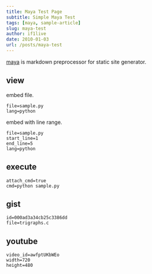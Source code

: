 ```yaml
---
title: Maya Test Page
subtitle: Simple Maya Test
tags: [maya, sample-article]
slug: maya-test
author: if1live
date: 2010-01-03
url: /posts/maya-test
---
```


[maya](https://github.com/if1live/maya) is markdown preprocessor for static site generator.

## view

embed file.

~~~maya:view
file=sample.py
lang=python
~~~

embed with line range.

~~~maya:view
file=sample.py
start_line=1
end_line=5
lang=python
~~~

## execute

~~~maya:execute
attach_cmd=true
cmd=python sample.py
~~~

## gist

~~~maya:gist
id=000ad3a34cb25c3386dd
file=trigraphs.c
~~~

## youtube

~~~maya:youtube
video_id=awfptUKbWEo
width=720
height=480
~~~




